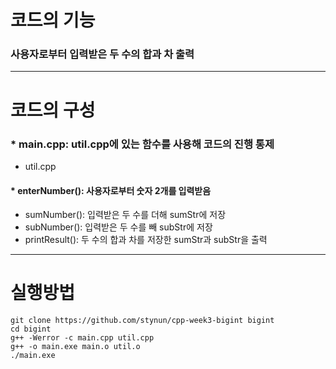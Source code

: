 # 코드의 기능
###  사용자로부터 입력받은 두 수의 합과 차 출력
------------------------------------------------------------
# 코드의 구성
### * main.cpp: util.cpp에 있는 함수를 사용해 코드의 진행 통제
* util.cpp
#### * enterNumber(): 사용자로부터 숫자 2개를 입력받음
* sumNumber(): 입력받은 두 수를 더해 sumStr에 저장
* subNumber(): 입력받은 두 수를 빼 subStr에 저장
* printResult(): 두 수의 합과 차를 저장한 sumStr과 subStr을 출력
------------------------------------------------------------
# 실행방법
```
git clone https://github.com/stynun/cpp-week3-bigint bigint
cd bigint
g++ -Werror -c main.cpp util.cpp
g++ -o main.exe main.o util.o
./main.exe
```